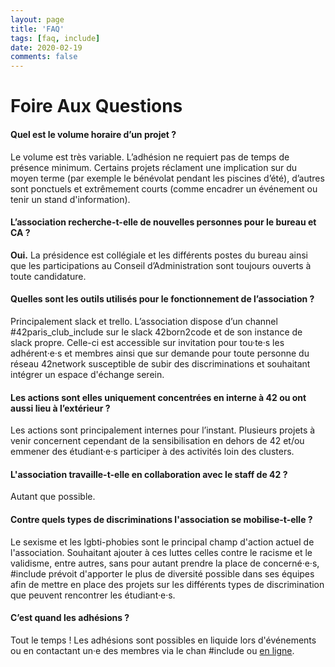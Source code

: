 ```yaml
---
layout: page
title: 'FAQ'
tags: [faq, include]
date: 2020-02-19
comments: false
---
```

# Foire Aux Questions
#### Quel est le volume horaire d’un projet ?

Le volume est très variable. L’adhésion ne requiert pas de temps de présence minimum.
Certains projets réclament une implication sur du moyen terme (par exemple le bénévolat pendant les piscines d’été), d’autres sont ponctuels et extrêmement courts (comme encadrer un événement ou tenir un stand d'information).

#### L’association recherche-t-elle de nouvelles personnes pour le bureau et CA ?

**Oui.** 
La présidence est collégiale et les différents postes du bureau ainsi que les participations au Conseil d’Administration sont toujours ouverts à toute candidature.

#### Quelles sont les outils utilisés pour le fonctionnement de l’association ?

Principalement slack et trello.
L’association dispose d’un channel #42paris_club_include sur le slack 42born2code et de son instance de slack propre. Celle-ci est accessible sur invitation pour tou·te·s les adhérent·e·s et membres ainsi que sur demande pour toute personne du réseau 42network susceptible de subir des discriminations et souhaitant intégrer un espace d'échange serein.

#### Les actions sont elles uniquement concentrées en interne à 42 ou ont aussi lieu à l’extérieur ?

Les actions sont principalement internes pour l’instant.
Plusieurs projets à venir concernent cependant de la sensibilisation en dehors de 42 et/ou emmener des étudiant·e·s participer à des activités loin des clusters.

#### L'association travaille-t-elle en collaboration avec le staff de 42 ?

Autant que possible.

#### Contre quels types de discriminations l'association se mobilise-t-elle ? 

Le sexisme et les lgbti-phobies sont le principal champ d'action actuel de l'association.
Souhaitant ajouter à ces luttes celles contre le racisme et le validisme, entre autres, sans pour autant prendre la place de concerné·e·s, #include prévoit d'apporter le plus de diversité possible dans ses équipes afin de mettre en place des projets sur les différents types de discrimination que peuvent rencontrer les étudiant·e·s.

#### C’est quand les adhésions ?

Tout le temps !
Les adhésions sont possibles en liquide lors d'événements ou en contactant un·e des
membres via le chan #include ou [en ligne](https://www.helloasso.com/associations/include/adhesions/adhesion-2019).